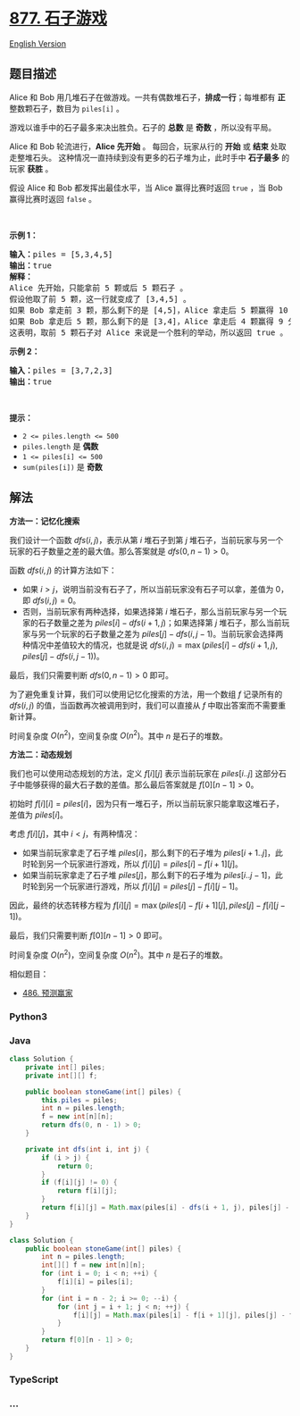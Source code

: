 # [877. 石子游戏](https://leetcode.cn/problems/stone-game)

[English Version](/solution/0800-0899/0877.Stone%20Game/README_EN.md)

## 题目描述

<!-- 这里写题目描述 -->

<p>Alice 和 Bob 用几堆石子在做游戏。一共有偶数堆石子，<strong>排成一行</strong>；每堆都有 <strong>正</strong> 整数颗石子，数目为 <code>piles[i]</code>&nbsp;。</p>

<p>游戏以谁手中的石子最多来决出胜负。石子的 <strong>总数</strong> 是 <strong>奇数</strong> ，所以没有平局。</p>

<p>Alice 和 Bob 轮流进行，<strong>Alice 先开始</strong> 。 每回合，玩家从行的 <strong>开始</strong> 或 <strong>结束</strong> 处取走整堆石头。 这种情况一直持续到没有更多的石子堆为止，此时手中 <strong>石子最多</strong> 的玩家 <strong>获胜</strong> 。</p>

<p>假设 Alice 和 Bob 都发挥出最佳水平，当 Alice 赢得比赛时返回&nbsp;<code>true</code>&nbsp;，当 Bob 赢得比赛时返回&nbsp;<code>false</code>&nbsp;。</p>

<p>&nbsp;</p>

<p><strong>示例 1：</strong></p>

<pre>
<strong>输入：</strong>piles = [5,3,4,5]
<strong>输出：</strong>true
<strong>解释：</strong>
Alice 先开始，只能拿前 5 颗或后 5 颗石子 。
假设他取了前 5 颗，这一行就变成了 [3,4,5] 。
如果 Bob 拿走前 3 颗，那么剩下的是 [4,5]，Alice 拿走后 5 颗赢得 10 分。
如果 Bob 拿走后 5 颗，那么剩下的是 [3,4]，Alice 拿走后 4 颗赢得 9 分。
这表明，取前 5 颗石子对 Alice 来说是一个胜利的举动，所以返回 true 。
</pre>

<p><strong>示例 2：</strong></p>

<pre>
<strong>输入：</strong>piles = [3,7,2,3]
<strong>输出：</strong>true
</pre>

<p>&nbsp;</p>

<p><strong>提示：</strong></p>

<ul>
	<li><code>2 &lt;= piles.length &lt;= 500</code></li>
	<li><code>piles.length</code> 是 <strong>偶数</strong></li>
	<li><code>1 &lt;= piles[i] &lt;= 500</code></li>
	<li><code>sum(piles[i])</code>&nbsp;是 <strong>奇数</strong></li>
</ul>

## 解法

<!-- 这里可写通用的实现逻辑 -->

**方法一：记忆化搜索**

我们设计一个函数 $dfs(i, j)$，表示从第 $i$ 堆石子到第 $j$ 堆石子，当前玩家与另一个玩家的石子数量之差的最大值。那么答案就是 $dfs(0, n - 1) \gt 0$。

函数 $dfs(i, j)$ 的计算方法如下：

-   如果 $i \gt j$，说明当前没有石子了，所以当前玩家没有石子可以拿，差值为 $0$，即 $dfs(i, j) = 0$。
-   否则，当前玩家有两种选择，如果选择第 $i$ 堆石子，那么当前玩家与另一个玩家的石子数量之差为 $piles[i] - dfs(i + 1, j)$；如果选择第 $j$ 堆石子，那么当前玩家与另一个玩家的石子数量之差为 $piles[j] - dfs(i, j - 1)$。当前玩家会选择两种情况中差值较大的情况，也就是说 $dfs(i, j) = \max(piles[i] - dfs(i + 1, j), piles[j] - dfs(i, j - 1))$。

最后，我们只需要判断 $dfs(0, n - 1) \gt 0$ 即可。

为了避免重复计算，我们可以使用记忆化搜索的方法，用一个数组 $f$ 记录所有的 $dfs(i, j)$ 的值，当函数再次被调用到时，我们可以直接从 $f$ 中取出答案而不需要重新计算。

时间复杂度 $O(n^2)$，空间复杂度 $O(n^2)$。其中 $n$ 是石子的堆数。

**方法二：动态规划**

我们也可以使用动态规划的方法，定义 $f[i][j]$ 表示当前玩家在 $piles[i..j]$ 这部分石子中能够获得的最大石子数的差值。那么最后答案就是 $f[0][n - 1] \gt 0$。

初始时 $f[i][i]=piles[i]$，因为只有一堆石子，所以当前玩家只能拿取这堆石子，差值为 $piles[i]$。

考虑 $f[i][j]$，其中 $i \lt j$，有两种情况：

-   如果当前玩家拿走了石子堆 $piles[i]$，那么剩下的石子堆为 $piles[i + 1..j]$，此时轮到另一个玩家进行游戏，所以 $f[i][j] = piles[i] - f[i + 1][j]$。
-   如果当前玩家拿走了石子堆 $piles[j]$，那么剩下的石子堆为 $piles[i..j - 1]$，此时轮到另一个玩家进行游戏，所以 $f[i][j] = piles[j] - f[i][j - 1]$。

因此，最终的状态转移方程为 $f[i][j] = \max(piles[i] - f[i + 1][j], piles[j] - f[i][j - 1])$。

最后，我们只需要判断 $f[0][n - 1] \gt 0$ 即可。

时间复杂度 $O(n^2)$，空间复杂度 $O(n^2)$。其中 $n$ 是石子的堆数。

相似题目：

-   [486. 预测赢家](/solution/0400-0499/0486.Predict%20the%20Winner/README.md)

<!-- tabs:start -->

### **Python3**

<!-- 这里可写当前语言的特殊实现逻辑 -->





### **Java**

<!-- 这里可写当前语言的特殊实现逻辑 -->

```java
class Solution {
    private int[] piles;
    private int[][] f;

    public boolean stoneGame(int[] piles) {
        this.piles = piles;
        int n = piles.length;
        f = new int[n][n];
        return dfs(0, n - 1) > 0;
    }

    private int dfs(int i, int j) {
        if (i > j) {
            return 0;
        }
        if (f[i][j] != 0) {
            return f[i][j];
        }
        return f[i][j] = Math.max(piles[i] - dfs(i + 1, j), piles[j] - dfs(i, j - 1));
    }
}
```

```java
class Solution {
    public boolean stoneGame(int[] piles) {
        int n = piles.length;
        int[][] f = new int[n][n];
        for (int i = 0; i < n; ++i) {
            f[i][i] = piles[i];
        }
        for (int i = n - 2; i >= 0; --i) {
            for (int j = i + 1; j < n; ++j) {
                f[i][j] = Math.max(piles[i] - f[i + 1][j], piles[j] - f[i][j - 1]);
            }
        }
        return f[0][n - 1] > 0;
    }
}
```













### **TypeScript**





### **...**

```

```


